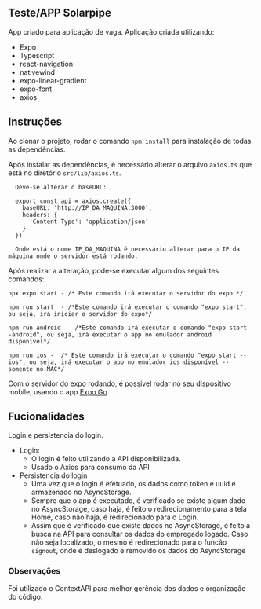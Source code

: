 ## Teste/APP Solarpipe

App criado para aplicação de vaga. Aplicação criada utilizando:

- Expo
- Typescript
- react-navigation
- nativewind
- expo-linear-gradient
- expo-font
- axios

## Instruções

Ao clonar o projeto, rodar o comando `npm install` para instalação de todas as dependências.

Após instalar as dependências, é necessário alterar o arquivo `axios.ts` que está no diretório `src/lib/axios.ts`.

```
  Deve-se alterar o baseURL:

  export const api = axios.create({
    baseURL: 'http://IP_DA_MAQUINA:3000',
    headers: {
      'Content-Type': 'application/json'
    }
  })

  Onde está o nome IP_DA_MAQUINA é necessário alterar para o IP da máquina onde o servidor está rodando.
```

Após realizar a alteração, pode-se executar algum dos seguintes comandos:

```
npx expo start - /* Este comando irá executar o servidor do expo */

npm run start  - /*Este comando irá executar o comando "expo start", ou seja, irá iniciar o servidor do expo*/

npm run android  - /*Este comando irá executar o comando "expo start --android", ou seja, irá executar o app no emulador android disponível*/

npm run ios -  /* Este comando irá executar o comando "expo start --ios", ou seja, irá executar o app no emulador ios disponível -- somente no MAC*/

```

Com o servidor do expo rodando, é possível rodar no seu dispositivo mobile, usando o app [Expo Go](https://expo.dev/client).

## Fucionalidades

Login e persistencia do login.

- Login:
  - O login é feito utilizando a API disponibilizada. 
  - Usado o Axios para consumo da API
- Persistencia do login
  - Uma vez que o login é efetuado, os dados como token e uuid é armazenado no AsyncStorage.
  - Sempre que o app é executado, é verificado se existe algum dado no AsyncStorage, caso haja, é feito o redirecionamento para a tela Home, caso não haja, é redirecionado para o Login.
  - Assim que é verificado que existe dados no AsyncStorage, é feito a busca na API para consultar os dados do empregado logado. Caso não seja localizado, o mesmo é redirecionado para o funcão `signout`, onde é deslogado e removido os dados do AsyncStorage

### Observações

Foi utilizado o ContextAPI para melhor gerência dos dados e organização do código.